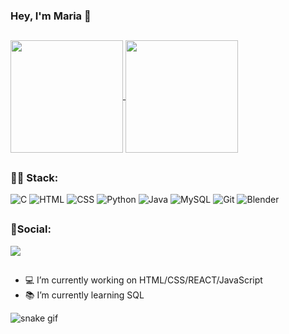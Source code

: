 ### Hey, I'm Maria 👋

##

<a href="https://github.com/mariaeduardapedroso/github-readme-stats">
  <img height="180cm" align="center" src="https://github-readme-stats.vercel.app/api?username=mariaeduardapedroso&show_icons=true&theme=codeSTACKr" />
</a>
<a href="https://github.com/mariaeduardapedroso/github-readme-stats">
  <img height="180cm" align="center" src="https://github-readme-stats.vercel.app/api/top-langs/?username=mariaeduardapedroso&layout=compact&theme=codeSTACKr" />
</a>

##
### 👨‍💻 Stack:
<div style="display: inline_block">
  <img alt="C" src="https://img.shields.io/badge/C-00599C?style=for-the-badge&logo=c&logoColor=white">
  <img alt="HTML" src="https://img.shields.io/badge/HTML5-E34F26?style=for-the-badge&logo=html5&logoColor=white">
  <img alt="CSS" src="https://img.shields.io/badge/CSS3-1572B6?style=for-the-badge&logo=css3&logoColor=white">
  <img alt="Python" src="https://img.shields.io/badge/Python-14354C?style=for-the-badge&logo=python&logoColor=white">
  <img alt="Java" src="https://img.shields.io/badge/Java-ED8B00?style=for-the-badge&logo=java&logoColor=white"> 
  <img alt="MySQL" src="https://img.shields.io/badge/MySQL-00000F?style=for-the-badge&logo=mysql&logoColor=white" />
  <img alt="Git" src="https://img.shields.io/badge/GIT-E44C30?style=for-the-badge&logo=git&logoColor=white" />
  <img alt="Blender" src="https://img.shields.io/badge/blender-%23F5792A.svg?style=for-the-badge&logo=blender&logoColor=white" />
</div>

##
### 📱Social:
<a href="https://www.linkedin.com/in/mariaeduardapedroso/" target="_blank"><img src="https://img.shields.io/badge/LinkedIn-0077B5?style=for-the-badge&logo=linkedin&logoColor=white" target="_blank"> </a>

##

- 💻 I’m currently working on HTML/CSS/REACT/JavaScript
- 📚 I’m currently learning SQL

![snake gif](https://github.com/mariaeduardapedroso/mariaeduardapedroso/blob/output/github-contribution-grid-snake.gif)
